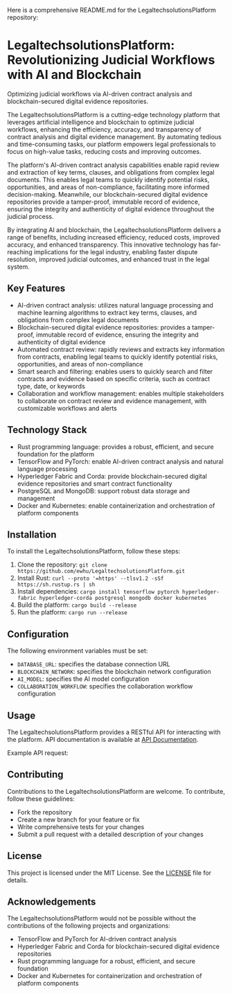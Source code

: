 Here is a comprehensive README.md for the LegaltechsolutionsPlatform repository:

# LegaltechsolutionsPlatform: Revolutionizing Judicial Workflows with AI and Blockchain
Optimizing judicial workflows via AI-driven contract analysis and blockchain-secured digital evidence repositories.

The LegaltechsolutionsPlatform is a cutting-edge technology platform that leverages artificial intelligence and blockchain to optimize judicial workflows, enhancing the efficiency, accuracy, and transparency of contract analysis and digital evidence management. By automating tedious and time-consuming tasks, our platform empowers legal professionals to focus on high-value tasks, reducing costs and improving outcomes.

The platform's AI-driven contract analysis capabilities enable rapid review and extraction of key terms, clauses, and obligations from complex legal documents. This enables legal teams to quickly identify potential risks, opportunities, and areas of non-compliance, facilitating more informed decision-making. Meanwhile, our blockchain-secured digital evidence repositories provide a tamper-proof, immutable record of evidence, ensuring the integrity and authenticity of digital evidence throughout the judicial process.

By integrating AI and blockchain, the LegaltechsolutionsPlatform delivers a range of benefits, including increased efficiency, reduced costs, improved accuracy, and enhanced transparency. This innovative technology has far-reaching implications for the legal industry, enabling faster dispute resolution, improved judicial outcomes, and enhanced trust in the legal system.

## Key Features

* AI-driven contract analysis: utilizes natural language processing and machine learning algorithms to extract key terms, clauses, and obligations from complex legal documents
* Blockchain-secured digital evidence repositories: provides a tamper-proof, immutable record of evidence, ensuring the integrity and authenticity of digital evidence
* Automated contract review: rapidly reviews and extracts key information from contracts, enabling legal teams to quickly identify potential risks, opportunities, and areas of non-compliance
* Smart search and filtering: enables users to quickly search and filter contracts and evidence based on specific criteria, such as contract type, date, or keywords
* Collaboration and workflow management: enables multiple stakeholders to collaborate on contract review and evidence management, with customizable workflows and alerts

## Technology Stack

* Rust programming language: provides a robust, efficient, and secure foundation for the platform
* TensorFlow and PyTorch: enable AI-driven contract analysis and natural language processing
* Hyperledger Fabric and Corda: provide blockchain-secured digital evidence repositories and smart contract functionality
* PostgreSQL and MongoDB: support robust data storage and management
* Docker and Kubernetes: enable containerization and orchestration of platform components

## Installation

To install the LegaltechsolutionsPlatform, follow these steps:

1. Clone the repository: `git clone https://github.com/ewhu/LegaltechsolutionsPlatform.git`
2. Install Rust: `curl --proto '=https' --tlsv1.2 -sSf https://sh.rustup.rs | sh`
3. Install dependencies: `cargo install tensorflow pytorch hyperledger-fabric hyperledger-corda postgresql mongodb docker kubernetes`
4. Build the platform: `cargo build --release`
5. Run the platform: `cargo run --release`

## Configuration

The following environment variables must be set:

* `DATABASE_URL`: specifies the database connection URL
* `BLOCKCHAIN_NETWORK`: specifies the blockchain network configuration
* `AI_MODEL`: specifies the AI model configuration
* `COLLABORATION_WORKFLOW`: specifies the collaboration workflow configuration

## Usage

The LegaltechsolutionsPlatform provides a RESTful API for interacting with the platform. API documentation is available at [API Documentation](https://github.com/ewhu/LegaltechsolutionsPlatform/blob/main/API.md).

Example API request:

## Contributing

Contributions to the LegaltechsolutionsPlatform are welcome. To contribute, follow these guidelines:

* Fork the repository
* Create a new branch for your feature or fix
* Write comprehensive tests for your changes
* Submit a pull request with a detailed description of your changes

## License

This project is licensed under the MIT License. See the [LICENSE](https://github.com/ewhu/LegaltechsolutionsPlatform/blob/main/LICENSE) file for details.

## Acknowledgements

The LegaltechsolutionsPlatform would not be possible without the contributions of the following projects and organizations:

* TensorFlow and PyTorch for AI-driven contract analysis
* Hyperledger Fabric and Corda for blockchain-secured digital evidence repositories
* Rust programming language for a robust, efficient, and secure foundation
* Docker and Kubernetes for containerization and orchestration of platform components
